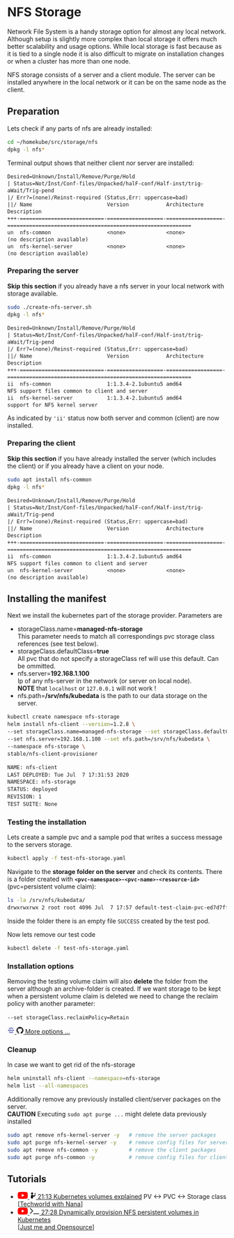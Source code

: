 # NFS Storage

Network File System is a handy storage option for almost any local network.
Although setup is slightly more complex than local storage it offers much better 
scalability and usage options. While local storage is fast because as it is tied 
to a single node it is also difficult to migrate on installation changes 
or when a cluster has more than one node. 

NFS storage consists of a server and a client module. The server can be installed anywhere
in the local network or it can be on the same node as the client.

## Preparation
Lets check if any parts of nfs are already installed:
```bash
cd ~/homekube/src/storage/nfs 
dpkg -l nfs*
```
Terminal output shows that neither client nor server are installed:
```text
Desired=Unknown/Install/Remove/Purge/Hold
| Status=Not/Inst/Conf-files/Unpacked/halF-conf/Half-inst/trig-aWait/Trig-pend
|/ Err?=(none)/Reinst-required (Status,Err: uppercase=bad)
||/ Name                        Version            Architecture       Description
+++-===========================-==================-==================-===========================================================
un  nfs-common                  <none>             <none>             (no description available)
un  nfs-kernel-server           <none>             <none>             (no description available)
```

### Preparing the server

**Skip this section** if you already have a nfs server in your local network with
storage available.

```bash
sudo ./create-nfs-server.sh
dpkg -l nfs*
```
```text
Desired=Unknown/Install/Remove/Purge/Hold
| Status=Not/Inst/Conf-files/Unpacked/halF-conf/Half-inst/trig-aWait/Trig-pend
|/ Err?=(none)/Reinst-required (Status,Err: uppercase=bad)
||/ Name                        Version            Architecture       Description
+++-===========================-==================-==================-===========================================================
ii  nfs-common                  1:1.3.4-2.1ubuntu5 amd64              NFS support files common to client and server
ii  nfs-kernel-server           1:1.3.4-2.1ubuntu5 amd64              support for NFS kernel server
```
As indicated by `'ii'` status now both server and common (client) are now installed.

### Preparing the client

**Skip this section** if you have already installed the server (which includes the client)
or if you already have a client on your node.

```bash
sudo apt install nfs-common
dpkg -l nfs*
```
```text
Desired=Unknown/Install/Remove/Purge/Hold
| Status=Not/Inst/Conf-files/Unpacked/halF-conf/Half-inst/trig-aWait/Trig-pend
|/ Err?=(none)/Reinst-required (Status,Err: uppercase=bad)
||/ Name                        Version            Architecture       Description
+++-===========================-==================-==================-===========================================================
ii  nfs-common                  1:1.3.4-2.1ubuntu5 amd64              NFS support files common to client and server
un  nfs-kernel-server           <none>             <none>             (no description available)
```

## Installing the manifest

Next we install the kubernetes part of the storage provider. Parameters are
- storageClass.name=**managed-nfs-storage**  
This parameter needs to match all correspondings pvc storage class references
(see test below).
- storageClass.defaultClass=**true**  
All pvc that do not specify a storageClass ref will use this default. Can be ommitted.
- nfs.server=**192.168.1.100**  
Ip of any nfs-server in the network (or server on local node).  
**NOTE** that `localhost` or `127.0.0.1` will not work !
- nfs.path=**/srv/nfs/kubedata** is the path to our data storage on the server.

```bash
kubectl create namespace nfs-storage
helm install nfs-client --version=1.2.8 \
--set storageClass.name=managed-nfs-storage --set storageClass.defaultClass=true \
--set nfs.server=192.168.1.100 --set nfs.path=/srv/nfs/kubedata \
--namespace nfs-storage \
stable/nfs-client-provisioner
```
```bash
NAME: nfs-client
LAST DEPLOYED: Tue Jul  7 17:31:53 2020
NAMESPACE: nfs-storage
STATUS: deployed
REVISION: 1
TEST SUITE: None
```

### Testing the installation
Lets create a sample pvc and a sample pod that writes a success message 
to the servers storage.
```bash
kubectl apply -f test-nfs-storage.yaml
```

Navigate to the **storage folder on the server** and check its contents.
There is a folder created with **`<pvc-namespace>-<pvc-name>-<resource-id>`**
(pvc=persistent volume claim):

```bash
ls -la /srv/nfs/kubedata/
drwxrwxrwx 2 root root 4096 Jul  7 17:57 default-test-claim-pvc-ed7d7ff9-a3de-4fa3-a83e-624ebb664a9f
```
Inside the folder there is an empty file `SUCCESS` created by the test pod.

Now lets remove our test code
```bash
kubectl delete -f test-nfs-storage.yaml
```

### Installation options

Removing the testing volume claim will also **delete** the folder from
the server although an archive-folder is created. If we want storage to be kept when
a persistent volume claim is deleted we need to change the reclaim policy with another parameter:  

`--set storageClass.reclaimPolicy=Retain`  

[![](images/ico/color/helm_16.png) ![](images/ico/github_16.png) More options ...](https://github.com/helm/charts/tree/master/stable/nfs-client-provisioner#configuration) 

### Cleanup
In case we want to get rid of the nfs-storage

```bash
helm uninstall nfs-client --namespace=nfs-storage
helm list --all-namespaces
```

Additionally remove any previously installed client/server packages on the server.  
**CAUTION** Executing `sudo apt purge ...` might delete data previously installed  
```bash
sudo apt remove nfs-kernel-server -y   # remove the server packages
sudo apt purge nfs-kernel-server -y    # remove config files for server
sudo apt remove nfs-common -y          # remove the client packages
sudo apt purge nfs-common -y           # remove config files for client
```


## Tutorials

 - [![](images/ico/color/youtube_16.png) ![](images/ico/instructor_16.png) 21:13 Kubernetes volumes explained](https://www.youtube.com/watch?v=0swOh5C3OVM) 
 PV <-> PVC <-> Storage class  
 [[Techworld with Nana](https://www.youtube.com/channel/UCdngmbVKX1Tgre699-XLlUA)]   
 - [![](images/ico/color/youtube_16.png) ![](images/ico/terminal_16.png) 27:28 Dynamically provision NFS persistent volumes in Kubernetes](https://www.youtube.com/watch?v=AavnQzWDTEk)  
 [[Just me and Opensource](https://www.youtube.com/channel/UC6VkhPuCCwR_kG0GExjoozg)] 
